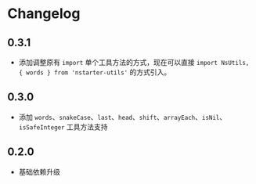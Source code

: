# Changelog

## 0.3.1
* 添加调整原有 `import` 单个工具方法的方式，现在可以直接 `import NsUtils, { words } from 'nstarter-utils'` 的方式引入。

## 0.3.0
* 添加 `words`、`snakeCase`、`last`、`head`、`shift`、`arrayEach`、`isNil`、`isSafeInteger` 工具方法支持

## 0.2.0

* 基础依赖升级
